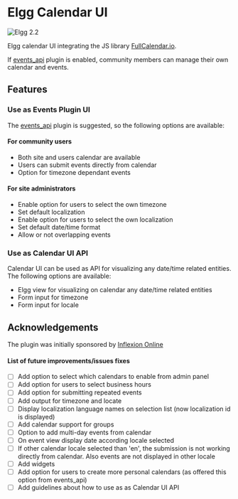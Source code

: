 # Elgg Calendar UI

![Elgg 2.2](https://img.shields.io/badge/Elgg-2.2-orange.svg?style=flat-square)

Elgg calendar UI integrating the JS library [FullCalendar.io](https://fullcalendar.io/).

If [events_api](https://github.com/arckinteractive/events_api) plugin is enabled, community members can manage their own calendar and events.

## Features

### Use as Events Plugin UI
The [events_api](https://github.com/arckinteractive/events_api) plugin is suggested, so the following options are available:
#### For community users
- Both site and users calendar are available
- Users can submit events directly from calendar
- Option for timezone dependant events

#### For site administrators
- Enable option for users to select the own timezone 
- Set default localization
- Enable option for users to select the own localization
- Set default date/time format
- Allow or not overlapping events

### Use as Calendar UI API 
Calendar UI can be used as API for visualizing any date/time related entities. The following options are available:
- Elgg view for visualizing on calendar any date/time related entities
- Form input for timezone
- Form input for locale

## Acknowledgements
The plugin was initially sponsored by [Inflexion Online](http://inflexiononline.com/) 

#### List of future improvements/issues fixes
- [ ] Add option to select which calendars to enable from admin panel
- [ ] Add option for users to select business hours
- [ ] Add option for submitting repeated events
- [ ] Add output for timezone and locate
- [ ] Display localization language names on selection list (now localization id is displayed)
- [ ] Add calendar support for groups
- [ ] Option to add multi-day events from calendar
- [ ] On event view display date according locale selected
- [ ] If other calendar locale selected than 'en', the submission is not working directly from calendar. Also events are not displayed in other locale
- [ ] Add widgets
- [ ] Add option for users to create more personal calendars (as offered this option from events_api)
- [ ] Add guidelines about how to use as as Calendar UI API 

